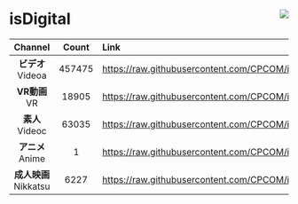 # isDigital <img align="right" src="https://img.shields.io/github/last-commit/CPCOM/isDigital"/>  
  
| Channel | Count | Link |  
| :-----: | :---: | :--- |  
|**ビデオ**<br />Videoa | 457475 | https://raw.githubusercontent.com/CPCOM/isDigital/main/Videoa.txt |  
|**VR動画**<br />VR | 18905 | https://raw.githubusercontent.com/CPCOM/isDigital/main/VR.txt |  
|**素人**<br />Videoc | 63035 | https://raw.githubusercontent.com/CPCOM/isDigital/main/Videoc.txt |  
|**アニメ**<br />Anime | 1 | https://raw.githubusercontent.com/CPCOM/isDigital/main/Anime.txt |  
|**成人映画**<br />Nikkatsu | 6227 | https://raw.githubusercontent.com/CPCOM/isDigital/main/Nikkatsu.txt |  